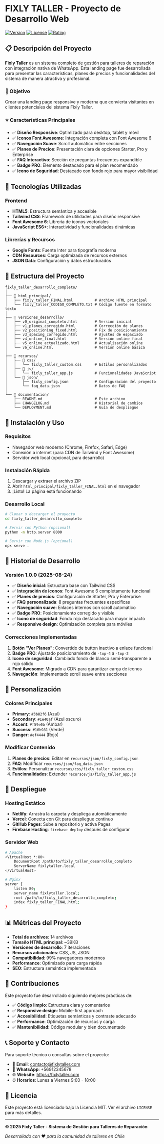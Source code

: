 # FIXLY TALLER - Proyecto de Desarrollo Web

[![Version](https://img.shields.io/badge/version-1.0.0-blue.svg)](https://github.com/fixly-taller)
[![License](https://img.shields.io/badge/license-MIT-green.svg)](LICENSE)
[![Rating](https://img.shields.io/badge/rating-4.8%2F5-yellow.svg)](https://fixlytaller.com)

## 📋 Descripción del Proyecto

**Fixly Taller** es un sistema completo de gestión para talleres de reparación con integración nativa de WhatsApp. Esta landing page fue desarrollada para presentar las características, planes de precios y funcionalidades del sistema de manera atractiva y profesional.

### 🎯 Objetivo
Crear una landing page responsive y moderna que convierta visitantes en clientes potenciales del sistema Fixly Taller.

### ⭐ Características Principales
- ✅ **Diseño Responsive**: Optimizado para desktop, tablet y móvil
- ✅ **Iconos Font Awesome**: Integración completa con Font Awesome 6
- ✅ **Navegación Suave**: Scroll automático entre secciones
- ✅ **Planes de Precios**: Presentación clara de opciones Starter, Pro y Enterprise  
- ✅ **FAQ Interactivo**: Sección de preguntas frecuentes expandible
- ✅ **Badge PRO**: Elemento destacado para el plan recomendado
- ✅ **Icono de Seguridad**: Destacado con fondo rojo para mayor visibilidad

## 🚀 Tecnologías Utilizadas

### Frontend
- **HTML5**: Estructura semántica y accesible
- **Tailwind CSS**: Framework de utilidades para diseño responsive
- **Font Awesome 6**: Librería de iconos vectoriales
- **JavaScript ES6+**: Interactividad y funcionalidades dinámicas

### Librerías y Recursos
- **Google Fonts**: Fuente Inter para tipografía moderna
- **CDN Resources**: Carga optimizada de recursos externos
- **JSON Data**: Configuración y datos estructurados

## 📁 Estructura del Proyecto

```
fixly_taller_desarrollo_completo/
│
├── 📁 html_principal/
│   ├── fixly_taller_FINAL.html          # Archivo HTML principal
│   └── fixly_taller_CODIGO_COMPLETO.txt # Código fuente en formato texto
│
├── 📁 versiones_desarrollo/
│   ├── v0_original_completo.html        # Versión inicial
│   ├── v1_planes_corregido.html         # Corrección de planes
│   ├── v2_positioning_fixed.html        # Fix de posicionamiento
│   ├── v3_spacing_corregido.html        # Ajustes de espaciado
│   ├── v4_online_final.html             # Versión online final
│   ├── v5_online_actualizado.html       # Actualización online
│   └── v6_online.html                   # Versión online básica
│
├── 📁 recursos/
│   ├── 📁 css/
│   │   └── fixly_taller_custom.css      # Estilos personalizados
│   ├── 📁 js/
│   │   └── fixly_taller_app.js          # Funcionalidades JavaScript
│   └── 📁 json/
│       ├── fixly_config.json            # Configuración del proyecto
│       └── faq_data.json                # Datos de FAQ
│
└── 📁 documentacion/
    ├── README.md                        # Este archivo
    ├── CHANGELOG.md                     # Historial de cambios
    └── DEPLOYMENT.md                    # Guía de despliegue
```

## 🔧 Instalación y Uso

### Requisitos
- Navegador web moderno (Chrome, Firefox, Safari, Edge)
- Conexión a internet (para CDN de Tailwind y Font Awesome)
- Servidor web local (opcional, para desarrollo)

### Instalación Rápida
1. Descargar y extraer el archivo ZIP
2. Abrir `html_principal/fixly_taller_FINAL.html` en el navegador
3. ¡Listo! La página está funcionando

### Desarrollo Local
```bash
# Clonar o descargar el proyecto
cd fixly_taller_desarrollo_completo

# Servir con Python (opcional)
python -m http.server 8000

# Servir con Node.js (opcional)
npx serve .
```

## 📝 Historial de Desarrollo

### Versión 1.0.0 (2025-08-24)
- ✅ **Diseño inicial**: Estructura base con Tailwind CSS
- ✅ **Integración de iconos**: Font Awesome 6 completamente funcional
- ✅ **Planes de precios**: Configuración de Starter, Pro y Enterprise
- ✅ **FAQ personalizada**: 8 preguntas frecuentes específicas
- ✅ **Navegación suave**: Enlaces internos con scroll automático
- ✅ **Badge PRO**: Posicionamiento corregido y visible
- ✅ **Icono de seguridad**: Fondo rojo destacado para mayor impacto
- ✅ **Responsive design**: Optimización completa para móviles

### Correcciones Implementadas
1. **Botón "Ver Planes"**: Convertido de button inactivo a enlace funcional
2. **Badge PRO**: Ajustado posicionamiento de `-top-4` a `-top-2`  
3. **Icono de seguridad**: Cambiado fondo de blanco semi-transparente a rojo sólido
4. **Font Awesome**: Migrado a CDN para garantizar carga de iconos
5. **Navegación**: Implementado scroll suave entre secciones

## 🎨 Personalización

### Colores Principales
- **Primary**: `#3b82f6` (Azul)
- **Secondary**: `#1e40af` (Azul oscuro)  
- **Accent**: `#f59e0b` (Ámbar)
- **Success**: `#10b981` (Verde)
- **Danger**: `#ef4444` (Rojo)

### Modificar Contenido
1. **Planes de precios**: Editar en `recursos/json/fixly_config.json`
2. **FAQ**: Modificar `recursos/json/faq_data.json`
3. **Estilos**: Personalizar `recursos/css/fixly_taller_custom.css`
4. **Funcionalidades**: Extender `recursos/js/fixly_taller_app.js`

## 🚀 Despliegue

### Hosting Estático
- **Netlify**: Arrastra la carpeta y despliega automáticamente
- **Vercel**: Conecta con Git para despliegue continuo
- **GitHub Pages**: Sube a repositorio y activa Pages
- **Firebase Hosting**: `firebase deploy` después de configurar

### Servidor Web
```bash
# Apache
<VirtualHost *:80>
    DocumentRoot /path/to/fixly_taller_desarrollo_completo
    ServerName fixlytaller.local
</VirtualHost>

# Nginx
server {
    listen 80;
    server_name fixlytaller.local;
    root /path/to/fixly_taller_desarrollo_completo;
    index fixly_taller_FINAL.html;
}
```

## 📊 Métricas del Proyecto

- **Total de archivos**: 14 archivos
- **Tamaño HTML principal**: ~39KB
- **Versiones de desarrollo**: 7 iteraciones
- **Recursos adicionales**: CSS, JS, JSON
- **Compatibilidad**: 99% navegadores modernos
- **Performance**: Optimizado para carga rápida
- **SEO**: Estructura semántica implementada

## 🤝 Contribuciones

Este proyecto fue desarrollado siguiendo mejores prácticas de:
- ✅ **Código limpio**: Estructura clara y comentarios
- ✅ **Responsive design**: Mobile-first approach
- ✅ **Accesibilidad**: Etiquetas semánticas y contraste adecuado
- ✅ **Performance**: Optimización de recursos y carga
- ✅ **Mantenibilidad**: Código modular y bien documentado

## 📞 Soporte y Contacto

Para soporte técnico o consultas sobre el proyecto:
- 📧 **Email**: contacto@fixlytaller.com
- 💬 **WhatsApp**: +56912345678
- 🌐 **Website**: https://fixlytaller.com
- ⏰ **Horarios**: Lunes a Viernes 9:00 - 18:00

## 📄 Licencia

Este proyecto está licenciado bajo la Licencia MIT. Ver el archivo `LICENSE` para más detalles.

---

**© 2025 Fixly Taller - Sistema de Gestión para Talleres de Reparación**

*Desarrollado con ❤️ para la comunidad de talleres en Chile*
